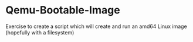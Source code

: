 # Qemu-Bootable-Image
Exercise to create a script which will create and run an amd64 Linux image (hopefully with a filesystem)
